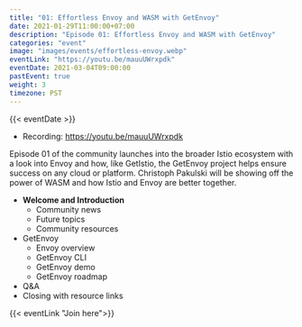```yaml
---
title: "01: Effortless Envoy and WASM with GetEnvoy"
date: 2021-01-29T11:00:00+07:00
description: "Episode 01: Effortless Envoy and WASM with GetEnvoy"
categories: "event"
image: "images/events/effortless-envoy.webp"
eventLink: "https://youtu.be/mauuUWrxpdk"
eventDate: 2021-03-04T09:00:00
pastEvent: true
weight: 3
timezone: PST
---
```

{{< eventDate >}}

- Recording: <https://youtu.be/mauuUWrxpdk>

Episode 01 of the community launches into the broader Istio ecosystem with a look into Envoy and how, like GetIstio, the GetEnvoy project helps ensure success on any cloud or platform. Christoph Pakulski will be showing off the power of WASM and how Istio and Envoy are better together.

* **Welcome and Introduction**
    + Community news
    + Future topics
    + Community resources
* GetEnvoy
  + Envoy overview
  + GetEnvoy CLI
  + GetEnvoy demo
  + GetEnvoy roadmap
* Q&A
* Closing with resource links

{{< eventLink "Join here">}}